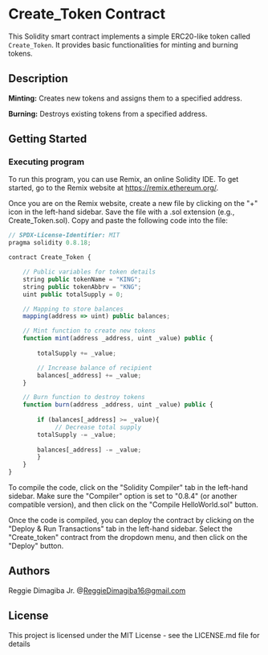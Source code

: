 # Create_Token Contract

This Solidity smart contract implements a simple ERC20-like token called `Create_Token`. It provides basic functionalities for minting and burning tokens.

## Description

**Minting:** Creates new tokens and assigns them to a specified address.

**Burning:** Destroys existing tokens from a specified address.

## Getting Started

### Executing program

To run this program, you can use Remix, an online Solidity IDE. To get started, go to the Remix website at https://remix.ethereum.org/.

Once you are on the Remix website, create a new file by clicking on the "+" icon in the left-hand sidebar. Save the file with a .sol extension (e.g., Create_Token.sol). Copy and paste the following code into the file:

```javascript
// SPDX-License-Identifier: MIT
pragma solidity 0.8.18;

contract Create_Token {

    // Public variables for token details
    string public tokenName = "KING";
    string public tokenAbbrv = "KNG";
    uint public totalSupply = 0;

    // Mapping to store balances
    mapping(address => uint) public balances;

    // Mint function to create new tokens
    function mint(address _address, uint _value) public {
        
        totalSupply += _value;

        // Increase balance of recipient
        balances[_address] += _value;
    }

    // Burn function to destroy tokens
    function burn(address _address, uint _value) public {
        
        if (balances[_address] >= _value){
             // Decrease total supply
        totalSupply -= _value;
       
        balances[_address] -= _value;
        }
    }
}

```

To compile the code, click on the "Solidity Compiler" tab in the left-hand sidebar. Make sure the "Compiler" option is set to "0.8.4" (or another compatible version), and then click on the "Compile HelloWorld.sol" button.

Once the code is compiled, you can deploy the contract by clicking on the "Deploy & Run Transactions" tab in the left-hand sidebar. Select the "Create_token" contract from the dropdown menu, and then click on the "Deploy" button.
## Authors

Reggie Dimagiba Jr.
@ReggieDimagiba16@gmail.com


## License

This project is licensed under the MIT License - see the LICENSE.md file for details

